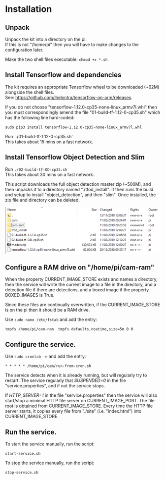 # Installation

    
## Unpack
Unpack the kit into a directory on the pi.<br>
If this is not "/home/pi" then you will have to make changes to the configuration later.

Make the two shell files executable: `chmod +x *.sh`

## Install Tensorflow and dependencies
The kit requires an appropriate Tensorflow wheel to be downloaded (~62M) alongside the shell files.<br>
See: https://github.com/lhelontra/tensorflow-on-arm/releases.

If you do not choose "tensorflow-1.12.0-cp35-none-linux_armv7l.whl" then you must correspondingly amend 
the file "01-build-tf-1.12-0-cp35.sh" which has the following line hard-coded:

    sudo pip3 install tensorflow-1.12.0-cp35-none-linux_armv7l.whl

Run `./01-build-tf-1.12-0-cp35.sh'<br>
This takes about 15 mins on a fast network.


## Install Tensorflow Object Detection and Slim
Run `./02-build-tf-OD-cp35.sh`<br>
This takes about 30 mins on a fast network.

This script downloads  the full object detection master zip (~500M), and then unpacks it to a directory named "./tfod_install".
It then runs the build and setup to install "object_detection", and then "slim".
Once installed, the zip file and directory can be deleted.

![after install](home-directory.png)


## Configure a RAM drive on "/home/pi/cam-ram" 

When the property CURRENT_IMAGE_STORE exists and names a directory, 
then the service will write the current image to a file in the directory,
and a detection file if there are detections,
and a boxed image if the property BOXED_IMAGES is True.

Since these files are continually overwritten, if the CURRENT_IMAGE_STORE is on the pi then it should be a RAM drive.

Use `sudo nano /etc/fstab` and add the entry:

    tmpfs /home/pi/cam-ram  tmpfs defaults,noatime,size=5m 0 0


## Configure the service.

Use `sudo crontab -e` and add the entry:

    * * * * * /home/pi/cam/run-from-cron.sh

The service detects when it is already running, but will regularly try to restart.
The service regularly that *SUSPENDED=0* in the file "service.properties", and if not the service stops.

If *HTTP_SERVER=1* in the file "service.properties" then the service will also start/stop a minimal HTTP file server on CURRENT_IMAGE_PORT.
The file root is obtained from CURRENT_IMAGE_STORE.
Every time the HTTP file server starts, it copies every file from "./site" (i.e. "index.html") into CURRENT_IMAGE_STORE.



## Run the service.

To start the service manually, run the script:

    start-service.sh

To stop the service manually, run the script:

    stop-service.sh
